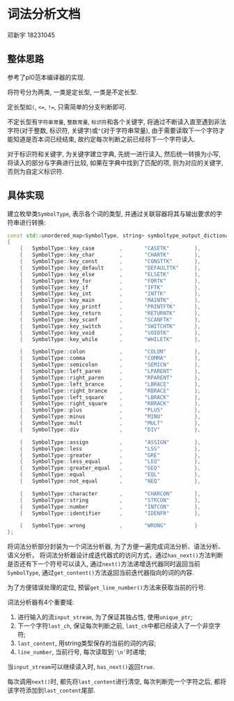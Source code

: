 # 词法分析文档

邓新宇 18231045

## 整体思路

参考了pl0范本编译器的实现.

将符号分为两类, 一类是定长型, 一类是不定长型.

定长型如`(`, `<=`, `!=`, 只需简单的分支判断即可.

不定长型有`字符串常量`, `整数常量`, `标识符`和各个关键字, 将通过不断读入直至遇到非法字符(对于整数, 标识符, 关键字)或`"`(对于字符串常量), 由于需要读取下一个字符才能知道是否本词已经结束, 故约定每次判断之前已经将下一个字符读入. 

对于标识符和关键字, 为关键字建立字典, 先统一进行读入, 然后统一转换为小写, 将读入的部分与字典进行比较, 如果在字典中找到了匹配的项, 则为对应的关键字, 否则为自定义标识符.

## 具体实现

建立枚举类`SymbolType`, 表示各个词的类型, 并通过关联容器将其与输出要求的字符串进行转换:

```C++
const std::unordered_map<SymbolType, string> symboltype_output_dictionary =
{
	{	SymbolType::key_case		,		"CASETK"		},
	{	SymbolType::key_char		,		"CHARTK"		},
	{	SymbolType::key_const		,		"CONSTTK"		},
	{	SymbolType::key_default		,		"DEFAULTTK"		},
	{	SymbolType::key_else		,		"ELSETK"		},
	{	SymbolType::key_for			,		"FORTK"			},
	{	SymbolType::key_if			,		"IFTK"			},
	{	SymbolType::key_int			,		"INTTK"			},
	{	SymbolType::key_main		,		"MAINTK"		},
	{	SymbolType::key_printf		,		"PRINTFTK"		},
	{	SymbolType::key_return		,		"RETURNTK"		},
	{	SymbolType::key_scanf		,		"SCANFTK"		},
	{	SymbolType::key_switch		,		"SWITCHTK"		},
	{	SymbolType::key_void		,		"VOIDTK"		},
	{	SymbolType::key_while		,		"WHILETK"		},

	{	SymbolType::colon			,		"COLON"			},
	{	SymbolType::comma			,		"COMMA"			},
	{	SymbolType::semicolon		,		"SEMICN"		},
	{	SymbolType::left_paren		,		"LPARENT"		},
	{	SymbolType::right_paren		,		"RPARENT"		},
	{	SymbolType::left_brance		,		"LBRACE"		},
	{	SymbolType::right_brance	,		"RBRACE"		},
	{	SymbolType::left_square		,		"LBRACK"		},
	{	SymbolType::right_square	,		"RBRACK"		},
	{	SymbolType::plus			,		"PLUS"			},
	{	SymbolType::minus			,		"MINU"			},
	{	SymbolType::mult			,		"MULT"			},
	{	SymbolType::div				,		"DIV"			},

	{	SymbolType::assign			,		"ASSIGN"		},
	{	SymbolType::less			,		"LSS"			},
	{	SymbolType::greater			,		"GRE"			},
	{	SymbolType::less_equal		,		"LEQ"			},
	{	SymbolType::greater_equal	,		"GEQ"			},
	{	SymbolType::equal			,		"EQL"			},
	{	SymbolType::not_equal		,		"NEQ"			},

	{	SymbolType::character		,		"CHARCON"		},
	{	SymbolType::string			,		"STRCON"		},
	{	SymbolType::number			,		"INTCON"		},
	{	SymbolType::identifier		,		"IDENFR"		},

	{	SymbolType::wrong			,		"WRONG"			}
};
```

将词法分析部分封装为一个词法分析器, 为了方便一遍完成词法分析、语法分析、语义分析， 将词法分析器设计成迭代器式的访问方式，通过`has_next()`方法判断是否还有下一个符号可以读入, 通过`next()`方法递增迭代器同时返回当前`SymbolType`, 通过`get_content()`方法返回当前迭代器指向的词的内容.

为了方便错误处理的定位, 预留`get_line_number()`方法来获取当前的行号.

词法分析器有4个重要域:
1. 进行输入的流`input_stream`, 为了保证其独占性, 使用`unique_ptr`;
2. 下一个字符`last_ch`, 保证每次判断之前, `last_ch`中都已经读入了一个非空字符;
3. `last_content`, 用string类型保存的当前的词的内容;
4. `line_number`, 当前行号, 每次读取到`'\n'`时递增;

当`input_stream`可以继续读入时, `has_next()`返回`true`.

每次调用`next()`时, 都先将`last_content`进行清空, 每次判断完一个字符之后, 都将该字符添加到`last_content`尾部.
